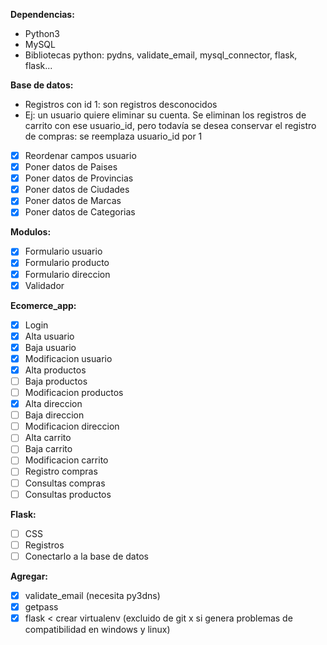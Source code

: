 **Dependencias:**
- Python3
- MySQL
- Bibliotecas python: pydns, validate_email, mysql_connector, flask, flask...

**Base de datos:**
- Registros con id 1: son registros desconocidos
- Ej: un usuario quiere eliminar su cuenta. Se eliminan los registros de carrito con ese usuario_id, pero todavía se desea conservar el registro de compras: se reemplaza usuario_id por 1
- [x] Reordenar campos usuario
- [x] Poner datos de Paises
- [x] Poner datos de Provincias
- [x] Poner datos de Ciudades
- [x] Poner datos de Marcas
- [x] Poner datos de Categorias

**Modulos:**
- [x] Formulario usuario
- [x] Formulario producto
- [x] Formulario direccion
- [x] Validador

**Ecomerce_app:**
- [x] Login
- [x] Alta usuario
- [x] Baja usuario
- [x] Modificacion usuario
- [x] Alta productos
- [ ] Baja productos
- [ ] Modificacion productos
- [x] Alta direccion
- [ ] Baja direccion
- [ ] Modificacion direccion
- [ ] Alta carrito
- [ ] Baja carrito
- [ ] Modificacion carrito
- [ ] Registro compras
- [ ] Consultas compras
- [ ] Consultas productos

**Flask:**
- [ ] CSS
- [ ] Registros
- [ ] Conectarlo a la base de datos

**Agregar:**
- [x] validate_email (necesita py3dns)
- [x] getpass
- [x] flask < crear virtualenv (excluido de git x si genera problemas de compatibilidad en windows y linux)
